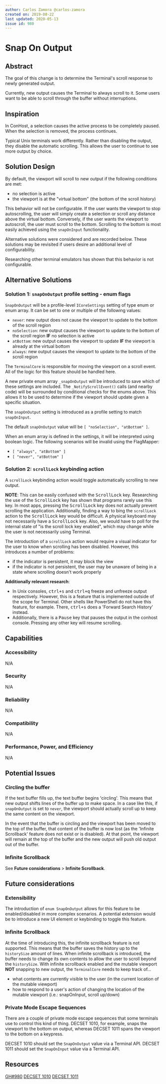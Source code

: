 ```yaml
---
author: Carlos Zamora @carlos-zamora
created on: 2019-08-22
last updated: 2020-05-13
issue id: 980
---
```


# Snap On Output

## Abstract

The goal of this change is to determine the Terminal's scroll response to newly generated output.

Currently, new output causes the Terminal to always scroll to it. Some users want to be able to scroll through the buffer without interruptions.

## Inspiration

In ConHost, a selection causes the active process to be completely paused. When the selection is removed, the process continues.

Typical Unix terminals work differently. Rather than disabling the output, they disable the automatic scrolling. This allows the user to continue to see more output by choice.

## Solution Design

By default, the viewport will scroll to new output if the following conditions are met:
- no selection is active
- the viewport is at the "virtual bottom" (the bottom of the scroll history)

This behavior will not be configurable. If the user wants the viewport to stop autoscrolling, the user will simply create a selection or scroll any distance above the virtual bottom. Conversely, if the user wants the viewport to autoscroll, the user must scroll to the bottom. Scrolling to the bottom is most easily achieved using the `snapOnInput` functionality.

Alternative solutions were considered and are recorded below. These solutions may be revisited if users desire an additional level of configurability.

Researching other terminal emulators has shown that this behavior is not configurable.

## Alternative Solutions

### Solution 1: `snapOnOutput` profile setting - enum flags
`SnapOnOutput` will be a profile-level `ICoreSettings` setting of type enum or enum array. It can be set to one or multiple of the following values:
- `never`: new output does not cause the viewport to update to the bottom of the scroll region
- `noSelection`: new output causes the viewport to update to the bottom of the scroll region **IF** no selection is active
- `atBottom`: new output causes the viewport to update **IF** the viewport is already at the virtual bottom
- `always`: new output causes the viewport to update to the bottom of the scroll region

The `TerminalCore` is responsible for moving the viewport on a scroll event. All of the logic for this feature should be handled here.

A new private enum array `_snapOnOutput` will be introduced to save which of these settings are included. The `_NotifyScrollEvent()` calls (and nearby code) will be surrounded by conditional checks for the enums above. This allows it to be used to determine if the viewport should update given a specific situation.

The `snapOnOutput` setting is introduced as a profile setting to match `snapOnInput`.

The default `snapOnOutput` value will be `[ "noSelection", "atBottom" ]`.

When an enum array is defined in the settings, it will be interpreted using boolean logic. The following scenarios will be invalid using the FlagMapper:
- `[ "always", "atBottom" ]`
- `[ "never", "atBottom" ]`

### Solution 2: `scrollLock` keybinding action

A `scrollLock` keybinding action would toggle automatically scrolling to new output.

**NOTE**: This can be easily confused with the <kbd>ScrollLock</kbd> key. Researching the use of the <kbd>ScrollLock</kbd> key has shown that programs rarely use this key. In most apps, pressing the <kbd>ScrollLock</kbd> key does not actually prevent scrolling the application. Additionally, finding a way to bing the `scrollLock` action to the <kbd>ScrollLock</kbd> key would be difficult. A physical keyboard may not necessarily have a <kbd>ScrollLock</kbd> key. Also, we would have to poll for the internal state of "is the scroll lock key enabled", which may change while the user is not necessarily using Terminal.

The introduction of a `scrollLock` action would require a visual indicator for the user to know when scrolling has been disabled. However, this introduces a number of problems:
- if the indicator is persistent, it may block the view
- if the indicator is not persistent, the user may be unaware of being in a state where scrolling doesn't work properly

**Additionally relevant research**:
- In Unix consoles, <kbd>ctrl+s</kbd> and <kbd>ctrl+q</kbd> freeze and unfreeze output respectively. However, this is a feature that is implemented outside of the scope for Terminal. Other shells like PowerShell do not have this feature, for example. There, <kbd>ctrl+s</kbd> does a 'Forward Search History' instead.
- Additionally, there is a <kbd>Pause</kbd> key that pauses the output in the conhost console. Pressing any other key will resume scrolling.


## Capabilities

### Accessibility

N/A

### Security

N/A

### Reliability

N/A

### Compatibility

N/A

### Performance, Power, and Efficiency

N/A

## Potential Issues

### Circling the buffer
If the text buffer fills up, the text buffer begins 'circling'. This means that new output shifts lines of the buffer up to make space. In a case like this, if `snapOnOutput` is set to `never`, the viewport should actually scroll up to keep the same content on the viewport.

In the event that the buffer is circling and the viewport has been moved to the top of the buffer, that content of the buffer is now lost (as the 'Infinite Scrollback' feature does not exist or is disabled). At that point, the viewport will remain at the top of the buffer and the new output will push old output out of the buffer.

### Infinite Scrollback
See **Future considerations** > **Infinite Scrollback**.

## Future considerations

### Extensibility
The introduction of `enum SnapOnOutput` allows for this feature to be enabled/disabled in more complex scenarios. A potential extension would be to introduce a new UI element or keybinding to toggle this feature.

### Infinite Scrollback
At the time of introducing this, the infinite scrollback feature is not supported. This means that the buffer saves the history up to the `historySize` amount of lines. When infinite scrollback is introduced, the buffer needs to change its own contents to allow the user to scroll beyond the `historySize`. With infinite scrollback enabled and the mutable viewport **NOT** snapping to new output, the `TerminalCore` needs to keep track of...
- what contents are currently visible to the user (in the current location of the mutable viewport)
- how to respond to a user's action of changing the location of the mutable viewport (i.e.: snapOnInput, scroll up/down)

### Private Mode Escape Sequences
There are a couple of private mode escape sequences that some terminals use to control this kind of thing. DECSET 1010, for example, snaps the viewport to the bottom on output, whereas DECSET 1011 spans the viewport to the bottom on a keypress.

DECSET 1010 should set the `SnapOnOutput` value via a Terminal API.
DECSET 1011 should set the `SnapOnInput` value via a Terminal API.

## Resources

[GH#980](https://github.com/microsoft/terminal/issues/980)
[DECSET 1010](https://invisible-island.net/xterm/ctlseqs/ctlseqs.html#h4-Functions-using-CSI-_-ordered-by-the-final-character-lparen-s-rparen:CSI-?-Pm-h:Ps-=-1-0-1-0.1F79)
[DECSET 1011](https://invisible-island.net/xterm/ctlseqs/ctlseqs.html#h4-Functions-using-CSI-_-ordered-by-the-final-character-lparen-s-rparen:CSI-?-Pm-h:Ps-=-1-0-1-1.1F7A)
